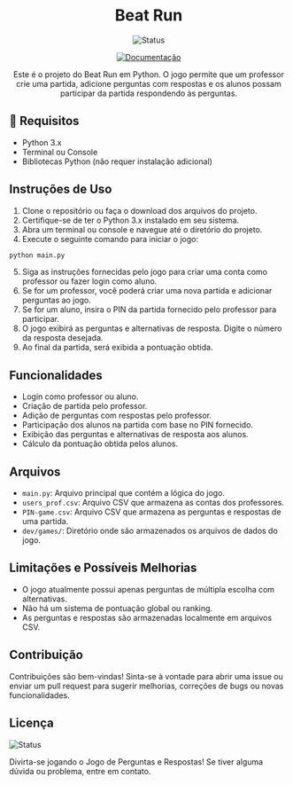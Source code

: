 <h1 align="center"> Beat Run </h1>

<p align="center">
  <img src="https://img.shields.io/badge/Status-Em%20desenvolvimento-green?style=flat-square" alt="Status">
</p>
  
<p align="center">
  <a href="https://projetos-cesar.gitbook.io/beatrun/">
    <img src="https://img.shields.io/badge/BeatRun-Documenta%C3%A7%C3%A3o-blue?style=for-the-badge" alt="Documentação">
  </a>
</p>

<p align="center"> 
  Este é o projeto do Beat Run em Python. O jogo permite que um professor crie uma partida, adicione perguntas com respostas e os alunos possam participar da partida respondendo às perguntas.
</p>

## :hammer: Requisitos

- Python 3.x
- Terminal ou Console
- Bibliotecas Python (não requer instalação adicional)

## Instruções de Uso

1. Clone o repositório ou faça o download dos arquivos do projeto.
2. Certifique-se de ter o Python 3.x instalado em seu sistema.
3. Abra um terminal ou console e navegue até o diretório do projeto.
4. Execute o seguinte comando para iniciar o jogo:

```bash
python main.py
```

5. Siga as instruções fornecidas pelo jogo para criar uma conta como professor ou fazer login como aluno.
6. Se for um professor, você poderá criar uma nova partida e adicionar perguntas ao jogo.
7. Se for um aluno, insira o PIN da partida fornecido pelo professor para participar.
8. O jogo exibirá as perguntas e alternativas de resposta. Digite o número da resposta desejada.
9. Ao final da partida, será exibida a pontuação obtida.

## Funcionalidades
- Login como professor ou aluno.
- Criação de partida pelo professor.
- Adição de perguntas com respostas pelo professor.
- Participação dos alunos na partida com base no PIN fornecido.
- Exibição das perguntas e alternativas de resposta aos alunos.
- Cálculo da pontuação obtida pelos alunos.

## Arquivos
- `main.py`: Arquivo principal que contém a lógica do jogo.
- `users_prof.csv`: Arquivo CSV que armazena as contas dos professores.
- `PIN-game.csv`: Arquivo CSV que armazena as perguntas e respostas de uma partida.
- `dev/games/`: Diretório onde são armazenados os arquivos de dados do jogo.

## Limitações e Possíveis Melhorias
- O jogo atualmente possui apenas perguntas de múltipla escolha com alternativas.
- Não há um sistema de pontuação global ou ranking.
- As perguntas e respostas são armazenadas localmente em arquivos CSV.

## Contribuição
Contribuições são bem-vindas! Sinta-se à vontade para abrir uma issue ou enviar um pull request para sugerir melhorias, correções de bugs ou novas funcionalidades.

## Licença
<img src="https://img.shields.io/badge/License-MIT-green?style=flat-square" alt="Status">

Divirta-se jogando o Jogo de Perguntas e Respostas! Se tiver alguma dúvida ou problema, entre em contato.
